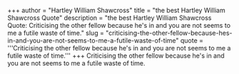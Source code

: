 +++
author = "Hartley William Shawcross"
title = "the best Hartley William Shawcross Quote"
description = "the best Hartley William Shawcross Quote: Criticising the other fellow because he's in and you are not seems to me a futile waste of time."
slug = "criticising-the-other-fellow-because-hes-in-and-you-are-not-seems-to-me-a-futile-waste-of-time"
quote = '''Criticising the other fellow because he's in and you are not seems to me a futile waste of time.'''
+++
Criticising the other fellow because he's in and you are not seems to me a futile waste of time.
